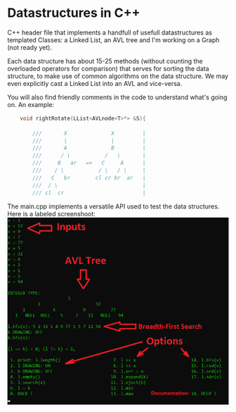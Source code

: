 # Datastructures in C++

C++ header file that implements a handfull of usefull datastructures as templated Classes: a Linked List, an AVL tree and I'm working on a Graph (not ready yet).

Each data structure has about 15-25 methods (without counting the overloaded operators for comparison) that serves for sorting the data structure, to make use of common algorithms
on the data structure. We may even explicitly cast a Linked List into an AVL and vice-versa.

You will also find friendly comments in the code to understand what's going on. An example:

```cpp
    void rightRotate(LList<AVLnode<T>*> &S){

        ///       X              X         |
        ///       |              |         |
        ///       A              B         |
        ///      / \           /   \       |
        ///     B   ar   =>   C     A      |
        ///    / \           / \   / \     |
        ///   C   br        cl cr br  ar   |
        ///  / \                           |
        /// cl  cr                         |
```

The main.cpp implements a versatile API used to test the data structures. Here is a labeled screenshoot: <br>
<img src="https://github.com/24Arys11/Programare-Orientata-pe-Obiecte/blob/master/Custom%20C%2B%2B%20headers/Sorted/Data%20Structures/Screenshot.jpg" alt="Screenshot" width="800"/>
